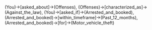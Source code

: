 (You)->[asked_about]->(Offenses), (Offenses)->[characterized_as]->(Against_the_law), (You)->[asked_if]->(Arrested_and_booked), (Arrested_and_booked)->[within_timeframe]->(Past_12_months), (Arrested_and_booked)->[for]->(Motor_vehicle_theft)